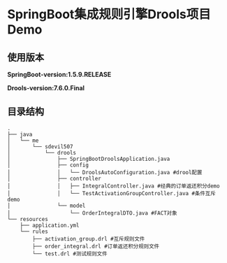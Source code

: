 # SpringBoot集成规则引擎Drools项目Demo

## 使用版本
**SpringBoot-version:1.5.9.RELEASE**

**Drools-version:7.6.0.Final**

## 目录结构
```
.
├── java
│   └── me
│       └── sdevil507
│           └── drools
│               ├── SpringBootDroolsApplication.java
│               ├── config
│               │   └── DroolsAutoConfiguration.java #drool配置
│               ├── controller
│               │   ├── IntegralController.java #经典的订单返还积分demo
│               │   └── TestActivationGroupController.java #条件互斥demo
│               └── model
│                   └── OrderIntegralDTO.java #FACT对象
└── resources
    ├── application.yml
    └── rules
        ├── activation_group.drl #互斥规则文件
        ├── order_integral.drl #订单返还积分规则文件
        └── test.drl #测试规则文件
```